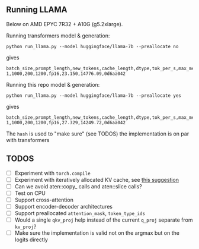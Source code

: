 ## Running LLAMA

Below on AMD EPYC 7R32 + A10G (g5.2xlarge).

Running transformers model & generation:

```
python run_llama.py --model huggingface/llama-7b --preallocate no
```

gives
```
batch_size,prompt_length,new_tokens,cache_length,dtype,tok_per_s,max_mem_mb,hash
1,1000,200,1200,fp16,23.150,14776.09,0d6aa042
```

Running this repo model & generation:

```
python run_llama.py --model huggingface/llama-7b --preallocate yes
```

gives

```
batch_size,prompt_length,new_tokens,cache_length,dtype,tok_per_s,max_mem_mb,hash
1,1000,200,1200,fp16,27.329,14249.72,0d6aa042
```

The `hash` is used to "make sure" (see TODOS) the implementation is on par with transformers

## TODOS

- [ ] Experiment with `torch.compile`
- [ ] Experiment with iteratively allocated KV cache, see [this suggestion](https://github.com/huggingface/text-generation-inference/issues/376)
- [ ] Can we avoid aten::copy_ calls and aten::slice calls?
- [ ] Test on CPU
- [ ] Support cross-attention
- [ ] Support encoder-decoder architectures
- [ ] Support preallocated `attention_mask`, `token_type_ids`
- [ ] Would a single `qkv_proj` help instead of the current `q_proj` separate from `kv_proj`?
- [ ] Make sure the implementation is valid not on the argmax but on the logits directly
